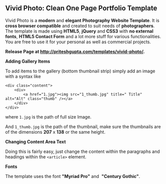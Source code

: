 ## Vivid Photo: Clean One Page Portfolio Template

Vivid Photo is a **modern** and **elegant Photography Website
Template**. It is **cross browser compatible** and created to suit needs
of **photographers**. The template is made using **HTML5**, **jQuery**
and **CSS3** with **no external fonts**, **HTML5 Contact Form** and a
lot more stuff for various functionalities. You are free to use it for
your personal as well as commercial projects.

**Release Page
at http://priteshgupta.com/templates/vivid-photo/.**


**Adding Gallery Items**

To add items to the gallery (bottom thumbnail strip) simply add an image
with a syntax like 

```
<div class="content">
	<div>
		<a href="1.jpg"><img src="1_thumb.jpg" title=" Title" alt="Alt" class="thumb" /></a>
	</div>
</div>
```

where `1.jpg` is the path of full size Image. 

And `1_thumb.jpg` is the path of the thumbnail, make sure the
thumbnails are of the dimensions **207** x **138** or the same height. 


**Changing Content Area Text**

Doing this is fairly easy, just change the content within the paragraphs
and headings within the `<article>` element. 


**Fonts**

The template uses the font **"Myriad Pro"** and  **"Century Gothic"**. 
